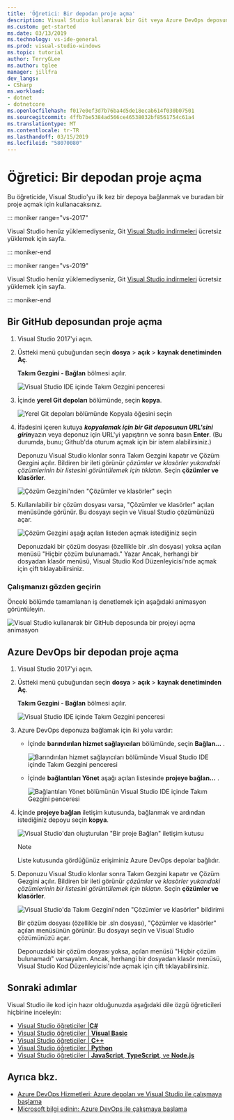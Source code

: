 ```yaml
---
title: 'Öğretici: Bir depodan proje açma'
description: Visual Studio kullanarak bir Git veya Azure DevOps deposunda bir projeyi açmayı öğrenin.
ms.custom: get-started
ms.date: 03/13/2019
ms.technology: vs-ide-general
ms.prod: visual-studio-windows
ms.topic: tutorial
author: TerryGLee
ms.author: tglee
manager: jillfra
dev_langs:
- CSharp
ms.workload:
- dotnet
- dotnetcore
ms.openlocfilehash: f017e0ef3d7b76ba4d5de18ecab614f030b07501
ms.sourcegitcommit: 4ffb7be5384ad566ce46538032bf8561754c61a4
ms.translationtype: MT
ms.contentlocale: tr-TR
ms.lasthandoff: 03/15/2019
ms.locfileid: "58070080"
---
```

# <a name="tutorial-open-a-project-from-a-repo"></a>Öğretici: Bir depodan proje açma

Bu öğreticide, Visual Studio'yu ilk kez bir depoya bağlanmak ve buradan bir proje açmak için kullanacaksınız.

::: moniker range="vs-2017"

Visual Studio henüz yüklemediyseniz, Git [Visual Studio indirmeleri](https://visualstudio.microsoft.com/downloads/?utm_medium=microsoft&utm_source=docs.microsoft.com&utm_campaign=inline+link&utm_content=download+vs2017) ücretsiz yüklemek için sayfa.

::: moniker-end

::: moniker range="vs-2019"

Visual Studio henüz yüklemediyseniz, Git [Visual Studio indirmeleri](https://visualstudio.microsoft.com/downloads/?utm_medium=microsoft&utm_source=docs.microsoft.com&utm_campaign=inline+link&utm_content=download+vs2019+rc) ücretsiz yüklemek için sayfa.

::: moniker-end

## <a name="open-a-project-from-a-github-repo"></a>Bir GitHub deposundan proje açma

1. Visual Studio 2017'yi açın.

1. Üstteki menü çubuğundan seçin **dosya** > **açık** > **kaynak denetiminden Aç**.

   **Takım Gezgini - Bağlan** bölmesi açılır.

    ![Visual Studio IDE içinde Takım Gezgini penceresi](./media/open-proj-repo-team-explorer.png)

1. İçinde **yerel Git depoları** bölümünde, seçin **kopya**.

    ![Yerel Git depoları bölümünde Kopyala öğesini seçin](./media/open-proj-repo-local-git-repo-clone.png)

1. İfadesini içeren kutuya ***kopyalamak için bir Git deposunun URL'sini girin***yazın veya deponuz için URL'yi yapıştırın ve sonra basın **Enter**. (Bu durumda, bunu; Github'da oturum açmak için bir istem alabilirsiniz.)

   Deponuzu Visual Studio klonlar sonra Takım Gezgini kapatır ve Çözüm Gezgini açılır. Bildiren bir ileti görünür *çözümler ve klasörler yukarıdaki çözümlerinin bir listesini görüntülemek için tıklatın*. Seçin **çözümler ve klasörler**.

   ![Çözüm Gezgini'nden "Çözümler ve klasörler" seçin](./media/open-proj-repo-github-solutions-folders.png)

1. Kullanılabilir bir çözüm dosyası varsa, "Çözümler ve klasörler" açılan menüsünde görünür. Bu dosyayı seçin ve Visual Studio çözümünüzü açar.

   ![Çözüm Gezgini aşağı açılan listeden açmak istediğiniz seçin](./media/open-proj-repo-github-solutions-folders-picker.png)

   Deponuzdaki bir çözüm dosyası (özellikle bir .sln dosyası) yoksa açılan menüsü "Hiçbir çözüm bulunamadı." Yazar Ancak, herhangi bir dosyadan klasör menüsü, Visual Studio Kod Düzenleyicisi'nde açmak için çift tıklayabilirsiniz.

### <a name="review-your-work"></a>Çalışmanızı gözden geçirin

Önceki bölümde tamamlanan iş denetlemek için aşağıdaki animasyon görüntüleyin.

   ![Visual Studio kullanarak bir GitHub deposunda bir projeyi açma animasyon](./media/open-project-from-github.gif)

## <a name="open-a-project-from-an-azure-devops-repo"></a>Azure DevOps bir depodan proje açma

1. Visual Studio 2017'yi açın.

1. Üstteki menü çubuğundan seçin **dosya** > **açık** > **kaynak denetiminden Aç**.

   **Takım Gezgini - Bağlan** bölmesi açılır.

    ![Visual Studio IDE içinde Takım Gezgini penceresi](./media/open-proj-repo-team-explorer.png)

1. Azure DevOps deponuza bağlamak için iki yolu vardır:

      - İçinde **barındırılan hizmet sağlayıcıları** bölümünde, seçin **Bağlan...** .

        ![Barındırılan hizmet sağlayıcıları bölümünde Visual Studio IDE içinde Takım Gezgini penceresi](./media/open-proj-repo-azure-devops.png)

      - İçinde **bağlantıları Yönet** aşağı açılan listesinde **projeye bağlan...** .

        ![Bağlantıları Yönet bölümünün Visual Studio IDE içinde Takım Gezgini penceresi](./media/open-proj-repo-azuredevops-manage-connections.png)

1. İçinde **projeye bağlan** iletişim kutusunda, bağlanmak ve ardından istediğiniz depoyu seçin **kopya**.

      ![Visual Studio'dan oluşturulan "Bir proje Bağlan" iletişim kutusu](./media/open-proj-azure-devops-connect-cloud-clone.png)

    > [!NOTE]
    > Liste kutusunda gördüğünüz erişiminiz Azure DevOps depolar bağlıdır.

1. Deponuzu Visual Studio klonlar sonra Takım Gezgini kapatır ve Çözüm Gezgini açılır. Bildiren bir ileti görünür *çözümler ve klasörler yukarıdaki çözümlerinin bir listesini görüntülemek için tıklatın*. Seçin **çözümler ve klasörler**.

      ![Visual Studio'da Takım Gezgini'nden "Çözümler ve klasörler" bildirimi](./media/open-proj-repo-solutions-folders.png)

   Bir çözüm dosyası (özellikle bir .sln dosyası), "Çözümler ve klasörler" açılan menüsünün görünür. Bu dosyayı seçin ve Visual Studio çözümünüzü açar.

   Deponuzdaki bir çözüm dosyası yoksa, açılan menüsü "Hiçbir çözüm bulunamadı" varsayalım. Ancak, herhangi bir dosyadan klasör menüsü, Visual Studio Kod Düzenleyicisi'nde açmak için çift tıklayabilirsiniz.
  
## <a name="next-steps"></a>Sonraki adımlar

Visual Studio ile kod için hazır olduğunuzda aşağıdaki dile özgü öğreticileri hiçbirine inceleyin:

- [Visual Studio öğreticiler |**C#**](./csharp/index.yml)
- [Visual Studio öğreticiler | **Visual Basic**](./visual-basic/index.yml)
- [Visual Studio öğreticiler | **C++**](/cpp/get-started/)
- [Visual Studio öğreticiler | **Python**](/visualstudio/python/)
- [Visual Studio öğreticiler | **JavaScript**, **TypeScript**, ve **Node.js**](/visualstudio/javascript/)

## <a name="see-also"></a>Ayrıca bkz.

- [Azure DevOps Hizmetleri: Azure depoları ve Visual Studio ile çalışmaya başlama](/azure/devops/repos/git/gitquickstart/)
- [Microsoft bilgi edinin: Azure DevOps ile çalışmaya başlama](/learn/modules/get-started-with-devops/)